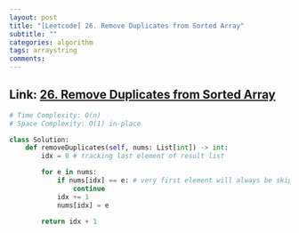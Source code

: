 ```yaml
---
layout: post
title: "[Leetcode] 26. Remove Duplicates from Sorted Array"
subtitle: ""
categories: algorithm
tags: arraystring
comments:
---
```


## Link: [26. Remove Duplicates from Sorted Array](https://leetcode.com/problems/remove-duplicates-from-sorted-array/)

```py
# Time Complexity: O(n)
# Space Complexity: O(1) in-place

class Solution:
    def removeDuplicates(self, nums: List[int]) -> int:
        idx = 0 # tracking last element of result list

        for e in nums:
            if nums[idx] == e: # very first element will always be skipped as it must be included as the first el in the result list
                continue
            idx += 1
            nums[idx] = e

        return idx + 1
```
